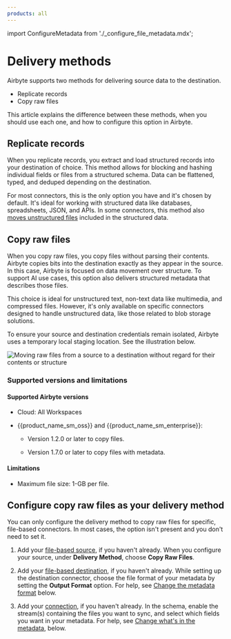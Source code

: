 ```yaml
---
products: all
---
```


import ConfigureMetadata from './_configure_file_metadata.mdx';

# Delivery methods

Airbyte supports two methods for delivering source data to the destination.

- Replicate records
- Copy raw files

This article explains the difference between these methods, when you should use each one, and how to configure this option in Airbyte.

## Replicate records

When you replicate records, you extract and load structured records into your destination of choice. This method allows for blocking and hashing individual fields or files from a structured schema. Data can be flattened, typed, and deduped depending on the destination.

For most connectors, this is the only option you have and it's chosen by default. It's ideal for working with structured data like databases, spreadsheets, JSON, and APIs. In some connectors, this method also [moves unstructured files](sync-files-and-records) included in the structured data.

## Copy raw files

When you copy raw files, you copy files without parsing their contents. Airbyte copies bits into the destination exactly as they appear in the source. In this case, Airbyte is focused on data movement over structure. To support AI use cases, this option also delivers structured metadata that describes those files.

This choice is ideal for unstructured text, non-text data like multimedia, and compressed files. However, it's only available on specific connectors designed to handle unstructured data, like those related to blob storage solutions.

To ensure your source and destination credentials remain isolated, Airbyte uses a temporary local staging location. See the illustration below.

![Moving raw files from a source to a destination without regard for their contents or structure](images/delivery-method-copy-raw.png)

### Supported versions and limitations

#### Supported Airbyte versions

- Cloud: All Workspaces

- {{product_name_sm_oss}} and {{product_name_sm_enterprise}}:

    - Version 1.2.0 or later to copy files.

    - Version 1.7.0 or later to copy files with metadata.

#### Limitations

- Maximum file size: 1-GB per file.

## Configure copy raw files as your delivery method

You can only configure the delivery method to copy raw files for specific, file-based connectors. In most cases, the option isn't present and you don't need to set it.

1. Add your [file-based source](getting-started/add-a-source), if you haven't already. When you configure your source, under **Delivery Method**, choose **Copy Raw Files**.

2. Add your [file-based destination](getting-started/add-a-destination), if you haven't already. While setting up the destination connector, choose the file format of your metadata by setting the **Output Format** option. For help, see [Change the metadata format](#metadata-format) below.

3. Add your [connection](getting-started/set-up-a-connection), if you haven't already. In the schema, enable the stream(s) containing the files you want to sync, and select which fields you want in your metadata. For help, see [Change what's in the metadata](#metadata-content), below.

<!-- You configure the delivery method on the source.

You set the metadata format on the destination.

You set the metadata content on the connection. -->

<ConfigureMetadata />
